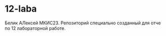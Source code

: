 # 12-laba
Белик АЛексей МКИС23. Репозиторий специально созданный для отче по 12 лабораторной работе.
